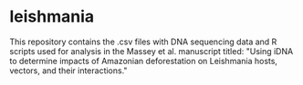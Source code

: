 # leishmania

This repository contains the .csv files with DNA sequencing data and R scripts used for analysis in the Massey et al. manuscript titled: "Using iDNA to determine impacts of Amazonian deforestation on Leishmania hosts, vectors, and their interactions."

